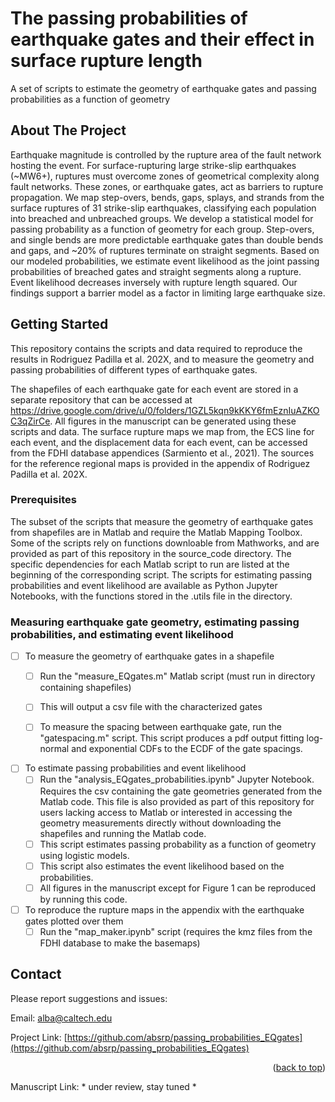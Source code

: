 # The passing probabilities of earthquake gates and their effect in surface rupture length
A set of scripts to estimate the geometry of earthquake gates and passing probabilities as a function of geometry

<!-- Improved compatibility of back to top link: See: https://github.com/othneildrew/Best-README-Template/pull/73 -->
<a name="readme-top"></a>
<!--
*** Thanks for checking out the Best-README-Template. If you have a suggestion
*** that would make this better, please fork the repo and create a pull request
*** or simply open an issue with the tag "enhancement".
*** Don't forget to give the project a star!
*** Thanks again! Now go create something AMAZING! :D
-->


<!-- ABOUT THE PROJECT -->
## About The Project
Earthquake magnitude is controlled by the rupture area of the fault network hosting the event. For surface-rupturing large strike-slip earthquakes (~MW6+), ruptures must overcome zones of geometrical complexity along fault networks. These zones, or earthquake gates, act as barriers to rupture propagation. We map step-overs, bends, gaps, splays, and strands from the surface ruptures of 31 strike-slip earthquakes, classifying each population into breached and unbreached groups. We develop a statistical model for passing probability as a function of geometry for each group. Step-overs, and single bends are more predictable earthquake gates than double bends and gaps, and ~20% of ruptures terminate on straight segments. Based on our modeled probabilities, we estimate event likelihood as the joint passing probabilities of breached gates and straight segments along a rupture. Event likelihood decreases inversely with  rupture length squared. Our findings support a barrier model as a factor in limiting large earthquake size.


<!-- GETTING STARTED -->
## Getting Started

This repository contains the scripts and data required to reproduce the results in Rodriguez Padilla et al. 202X, and to measure the geometry and passing probabilities of different types of earthquake gates. 

The shapefiles of each earthquake gate for each event are stored in a separate repository that can be accessed at https://drive.google.com/drive/u/0/folders/1GZL5kqn9kKKY6fmEznIuAZKOC3qZirCe. All figures in the manuscript can be generated using these scripts and data. The surface rupture maps we map from, the ECS line for each event, and the displacement data for each event, can be accessed from the FDHI database appendices (Sarmiento et al., 2021). The sources for the reference regional maps is provided in the appendix of Rodriguez Padilla et al. 202X.

### Prerequisites

The subset of the scripts that measure the geometry of earthquake gates from shapefiles are in Matlab and require the Matlab Mapping Toolbox. Some of the scripts rely on functions downloable from Mathworks, and are provided as part of this repository in the source_code directory. The specific dependencies for each Matlab script to run are listed at the beginning of the corresponding script. The scripts for estimating passing probabilities and event likelihood are available as Python Jupyter Notebooks, with the functions stored in the .utils file in the directory.


<!-- ROADMAP -->
### Measuring earthquake gate geometry, estimating passing probabilities, and estimating event likelihood

- [ ] To measure the geometry of earthquake gates in a shapefile
    - [ ] Run the "measure_EQgates.m" Matlab script (must run in directory containing shapefiles)
    - [ ] This will output a csv file with the characterized gates
    - [ ] To measure the spacing between earthquake gate, run the "gatespacing.m" script. This script produces a pdf output fitting log-normal and exponential CDFs to the ECDF of the gate spacings.


- [ ] To estimate passing probabilities and event likelihood
    - [ ] Run the "analysis_EQgates_probabilities.ipynb" Jupyter Notebook. Requires the csv containing the gate geometries generated from the Matlab code. This file is also provided as part of this repository for users lacking access to Matlab or interested in accessing the geometry measurements directly without downloading the shapefiles and running the Matlab code.
    - [ ] This script estimates passing probability as a function of geometry using logistic models.
    - [ ] This script also estimates the event likelihood based on the probabilities.
    - [ ] All figures in the manuscript except for Figure 1 can be reproduced by running this code. 

- [ ] To reproduce the rupture maps in the appendix with the earthquake gates plotted over them
    - [ ] Run the "map_maker.ipynb" script (requires the kmz files from the FDHI database to make the basemaps)

<!-- CONTACT -->
## Contact

Please report suggestions and issues:

Email: alba@caltech.edu

Project Link: [https://github.com/absrp/passing_probabilities_EQgates](https://github.com/absrp/passing_probabilities_EQgates)

<p align="right">(<a href="#readme-top">back to top</a>)</p>

Manuscript Link: * under review, stay tuned *



